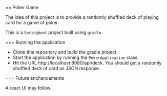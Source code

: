 == Poker Game

The idea of this project is to provide a randomly shuffled deck of playing card for a game of poker.

This is a `Springboot` project built using `gradle`.


=== Running the application

- Clone this repository and build the gradle project.
- Start the application by running the `PokerApplication` class.
- Hit the URL http://localhost:8080/api/deck. You should get a randomly shuffled deck of card as JSON response.


=== Future enchancements

A react UI may follow.